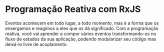 # Programação Reativa com RxJS

Eventos acontecem em todo lugar, a todo momento, mas é a forma que os enxergamos
e reagimos a eles que os dá significado. Com a programação reativa, você vai
aprender a compor vários eventos transformando-os no fluxo de estados da sua
aplicação, podendo modularizar seu código mas deixá-lo livre de acoplamento.

